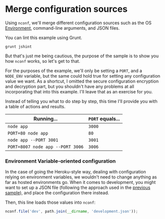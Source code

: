 # Merge configuration sources

Using `nconf`, we'll merge different configuration sources such as the OS [Environment](http://en.wikipedia.org/wiki/Environment_variable), command-line arguments, and JSON files.

You can lint this example using Grunt.

```shell
grunt jshint
```

But that's just me being cautious, the purpose of the sample is to show you how `nconf` works, so let's get to that.

For the purposes of the example, we'll only be setting a `PORT`, and a `NODE_ENV` variable, but the same could hold true for setting any configuration value we want. As a shortcut, I omitted the secure configuration encryption and decryption part, but you shouldn't have any problems at all incorporating that into this example. I'll leave that as an exercise for you.

Instead of telling you what to do step by step, this time I'll provide you with a table of actions and results.

Running...|`PORT` equals...
---|---
`node app`|`3000`
`PORT=80 node app`|`80`
`node app --PORT 3001`|`3001`
`PORT=8007 node app --PORT 3006`|`3006`

### Environment Variable-oriented configuration

In the case of going the Heroku-style way, dealing with configuration relying on environment variables, we wouldn't need to change anything as far as hosted environments go. When it comes to development, you might want to set up a JSON file (following the approach used in the [previous sample](https://github.com/bevacqua/buildfirst/tree/master/ch03/02_rsa-config-encryption)), and place the configuration there instead.

Then, this line loads those values into `nconf`:

```js
nconf.file('dev', path.join(__dirname, 'development.json'));
```

